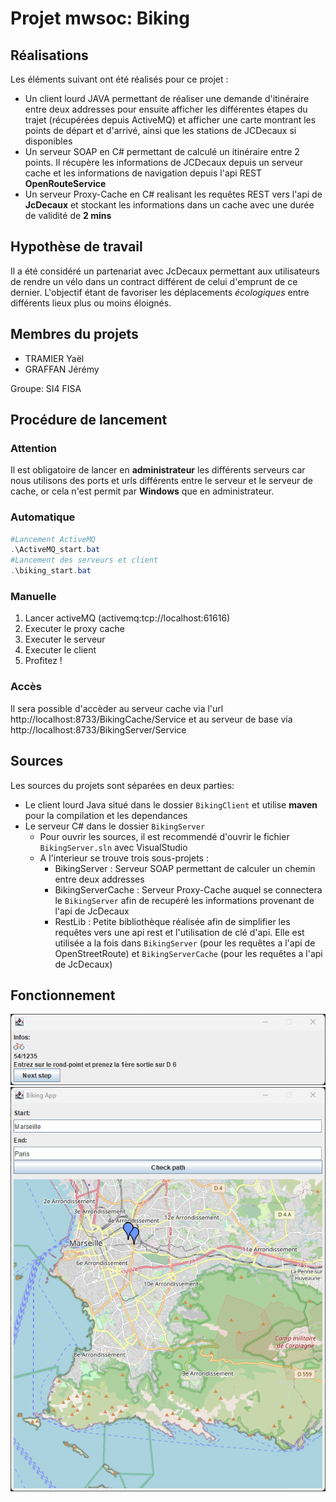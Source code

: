 # Projet mwsoc: Biking

## Réalisations
Les éléments suivant ont été réalisés pour ce projet :
- Un client lourd JAVA permettant de réaliser une demande d'itinéraire entre deux addresses pour ensuite afficher les différentes étapes du trajet (récupérées depuis ActiveMQ) et afficher une carte montrant les points de départ et d'arrivé, ainsi que les stations de JCDecaux si disponibles
- Un serveur SOAP en C# permettant de calculé un itinéraire entre 2 points. Il récupère les informations de JCDecaux depuis un serveur cache et les informations de navigation depuis l'api REST **OpenRouteService**
- Un serveur Proxy-Cache en C# realisant les requêtes REST vers l'api de **JcDecaux** et stockant les informations dans un cache avec une durée de validité de **2 mins**

## Hypothèse de travail
Il a été considéré un partenariat avec JcDecaux permettant aux utilisateurs de rendre un vélo dans un contract différent de celui d'emprunt de ce dernier. L'objectif étant de favoriser les déplacements *écologiques* entre différents lieux plus ou moins éloignés. 

## Membres du projets
- TRAMIER Yaël
- GRAFFAN Jérémy

Groupe: SI4 FISA

## Procédure de lancement

### Attention

Il est obligatoire de lancer en **administrateur** les différents serveurs car nous utilisons des ports et urls différents entre le serveur et le serveur de cache, or cela n'est permit par **Windows** que en administrateur.

### Automatique
```powershell
#Lancement ActiveMQ
.\ActiveMQ_start.bat
#Lancement des serveurs et client
.\biking_start.bat
```
### Manuelle
1. Lancer activeMQ (activemq:tcp://localhost:61616)
2. Executer le proxy cache 
3. Executer le serveur 
4. Executer le client
5. Profitez !

### Accès
Il sera possible d'accèder au serveur cache via l'url http://localhost:8733/BikingCache/Service et au serveur de base via http://localhost:8733/BikingServer/Service

## Sources
Les sources du projets sont séparées en deux parties:
- Le client lourd Java situé dans le dossier `BikingClient` et utilise **maven** pour la compilation et les dependances
- Le serveur C# dans le dossier `BikingServer`
  - Pour ouvrir les sources, il est recommendé d'ouvrir le fichier `BikingServer.sln` avec VisualStudio
  - A l'interieur se trouve trois sous-projets :
    - BikingServer : Serveur SOAP permettant de calculer un chemin entre deux addresses
    - BikingServerCache : Serveur Proxy-Cache auquel se connectera le `BikingServer` afin de recupéré les informations provenant de l'api de JcDecaux
    - RestLib : Petite bibliothèque réalisée afin de simplifier les requêtes vers une api rest et l'utilisation de clé d'api. Elle est utilisée a la fois dans `BikingServer` (pour les requêtes a l'api de OpenStreetRoute) et `BikingServerCache` (pour les requêtes a l'api de JcDecaux)

## Fonctionnement
![client_step_frame](/doc/image-steps.png)
![client_step_frame](/doc/image-client.png)
